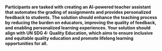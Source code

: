 #### Participants are tasked with creating an AI-powered teacher assistant that automates the grading of assignments and provides personalized feedback to students. The solution should enhance the teaching process by reducing the burden on educators, improving the quality of feedback, and enabling personalized learning experiences. Your solution should align with UN SDG 4: Quality Education, which aims to ensure inclusive and equitable quality education and promote lifelong learning opportunities for all.
